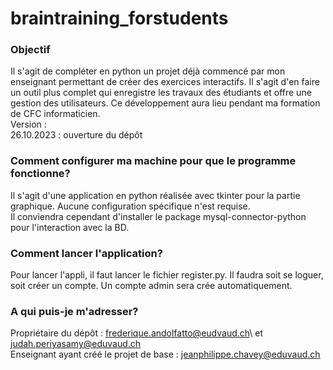 # braintraining_forstudents

### Objectif ###

Il s'agit de compléter en python un projet déjà commencé par mon enseignant permettant de créer des exercices interactifs.
Il s'agit d'en faire un outil plus complet qui enregistre les travaux des étudiants et offre une gestion des utilisateurs.
Ce développement aura lieu pendant ma formation de CFC informaticien.\
Version : \
26.10.2023 : ouverture du dépôt

### Comment configurer ma machine pour que le programme fonctionne? ###

Il s'agit d'une application en python réalisée avec tkinter pour la partie graphique. Aucune configuration spécifique n'est requise.\
Il conviendra cependant d'installer le package mysql-connector-python pour l'interaction avec la BD.

### Comment lancer l'application? ###

Pour lancer l'appli, il faut lancer le fichier register.py. 
Il faudra soit se loguer, soit créer un compte. 
Un compte admin sera crée automatiquement.


### A qui puis-je m'adresser? ###

Propriétaire du dépôt : frederique.andolfatto@eudvaud.ch\ et judah.periyasamy@eduvaud.ch\
Enseignant ayant créé le projet de base : jeanphilippe.chavey@eduvaud.ch
